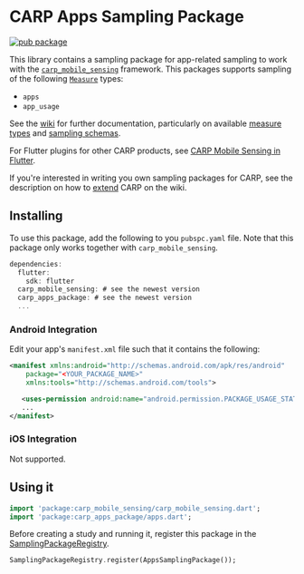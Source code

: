 # CARP Apps Sampling Package

[![pub package](https://img.shields.io/pub/v/carp_apps_package.svg)](https://pub.dartlang.org/packages/carp_apps_package)

This library contains a sampling package for app-related sampling to work with 
the [`carp_mobile_sensing`](https://pub.dartlang.org/packages/carp_mobile_sensing) framework.
This packages supports sampling of the following [`Measure`](https://pub.dartlang.org/documentation/carp_mobile_sensing/latest/domain/Measure-class.html) types:

* `apps`
* `app_usage`

See the [wiki]() for further documentation, particularly on available [measure types](https://github.com/cph-cachet/carp.sensing-flutter/wiki/A.-Measure-Types)
and [sampling schemas](https://github.com/cph-cachet/carp.sensing-flutter/wiki/D.-Sampling-Schemas).

For Flutter plugins for other CARP products, see [CARP Mobile Sensing in Flutter](https://github.com/cph-cachet/carp.sensing-flutter/blob/master/README.md).

If you're interested in writing you own sampling packages for CARP, see the description on
how to [extend](https://github.com/cph-cachet/carp.sensing-flutter/wiki/4.-Extending-CARP-Mobile-Sensing) CARP on the wiki.

## Installing

To use this package, add the following to you `pubspc.yaml` file. Note that
this package only works together with `carp_mobile_sensing`.

`````dart
dependencies:
  flutter:
    sdk: flutter
  carp_mobile_sensing: # see the newest version
  carp_apps_package: # see the newest version
  ...
`````

### Android Integration

Edit your app's `manifest.xml` file such that it contains the following:

````xml
<manifest xmlns:android="http://schemas.android.com/apk/res/android"
    package="<YOUR_PACKAGE_NAME>"
    xmlns:tools="http://schemas.android.com/tools">

   <uses-permission android:name="android.permission.PACKAGE_USAGE_STATS" tools:ignore="ProtectedPermissions"/>
   ...
</manifest>
````

### iOS Integration
Not supported.

## Using it


`````dart
import 'package:carp_mobile_sensing/carp_mobile_sensing.dart';
import 'package:carp_apps_package/apps.dart';
`````

Before creating a study and running it, register this package in the 
[SamplingPackageRegistry](https://pub.dartlang.org/documentation/carp_mobile_sensing/latest/runtime/SamplingPackageRegistry.html).

`````dart
SamplingPackageRegistry.register(AppsSamplingPackage());
`````
